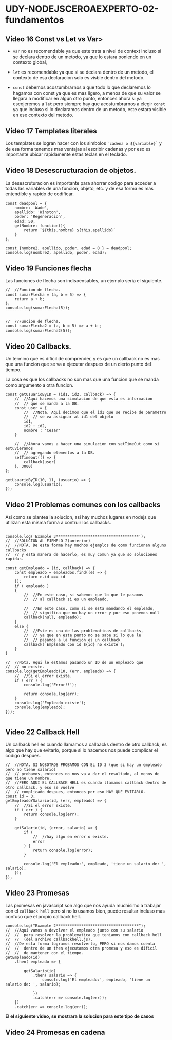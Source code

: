 # UDY-NODEJSCEROAEXPERTO-02-fundamentos

<style>
    red { color: red; }
    yellow { color: yellow }
    blue { color: blue}
</style>

<!-- La forma de utilizar estilos es
    <red>Texto algo</red>
 -->

## Video 16 Const vs Let vs Var>

* `var` no es recomendable ya que este trata a nivel de context 
incluso si se declara dentro de un metodo, ya que lo estara 
poniendo en un contexto global, 

* `let` es recomendable
ya que si se declara dentro de un metodo, el contexto de 
esa declaracion solo es visble dentro del metodo.

* `const` debemos acostumbrarnos a que todo lo que declaremos 
lo hagamos con const ya que es mas ligero, a menos de que su valor se llegara a modificar en algun otro punto, 
entonces ahora si ya escojeremos
a `let` pero siempre hay que acostumbrarnos a elegir `const` 
ya que incluso si lo declaramos dentro de un metodo, este estara
visible en ese contexto del metodo.

## Video 17 Templates literales

Los templates se logran hacer con los simbolos ``` `cadena o ${variable}` ``` y de esa forma tenemos mas ventajas al escribir cadenas y por eso es importante ubicar rapidamente estas teclas en el teclado. 

## Video 18 Desescructuracion de objetos.
La desescruturacion es importante para ahorrar codigo para acceder a todas las variables de una funcion, 
objeto, etc. y de esa forma es mas entendible y rapido de codificar.

```
const deadpool = {
    nombre: 'Wade',
    apellido: 'Winston',
    poder: 'Regeneracion',
    edad: 50,
    getNombre: function(){
        return `${this.nombre} ${this.apellido}`
    }
};

const {nombre2, apellido, poder, edad = 0 } = deadpool;
console.log(nombre2, apellido, poder, edad);
```

## Video 19 Funciones flecha

Las funciones de flecha son indispensables, un ejemplo seria el siguiente.
```
//  //Funcion de flecha.
const sumarFlecha = (a, b = 5) => {
    return a + b;
};
console.log(sumarFlecha(5));


//  //Funcion de flecha.
const sumarFlecha2 = (a, b = 5) => a + b ;
console.log(sumarFlecha2(5));
```

## Video 20 Callbacks.

Un termino que es dificil de comprender, y es que un callback 
no es mas que una funcion que se va a ejecutar despues de un cierto
punto del tiempo.

La cosa es que los callbacks no son mas que una funcion que se manda
como argumento a otra funcion.

```
const getUsuarioByID = (id1, id2, callback) => {
    //  //Aqui hacemos una simulacion de que esta es informacion
    //  // que se manda a la DB.
    const user = {
        //  //Nota. Aqui decimos que el id1 que se recibe de parametro
        //  // se va assignar al id1 del objeto
        id1,
        id2 : id2,
        nombre : 'Cesar'
    }

    //  //Ahora vamos a hacer una simulacion con setTimeOut como si estuvieramos
    //  // agregando elementos a la DB.
    setTimeout(() => {
        callback(user)
    }, 3000)
};

getUsuarioByID(10, 11, (usuario) => {
    console.log(usuario);
});
```

## Video 21 Problemas comunes con los callbacks

Asi como se plantea la solucion, asi hay muchos lugares en nodejs
que utilizan esta misma forma a contruir los callbacks.

```

console.log('Example 3************************************');
//  //SOLUCION AL EJEMPLO 2(anterior)
//  //NOTA. De esta forma hay muchos ejemplos de como funcionan alguns callbacks 
//  // y esta manera de hacerlo, es muy comun ya que so soluciones rapidas.

const getEmpleado = (id, callback) => {
    const empleado = empleados.find((e) => {
        return e.id === id
    });
    if ( empleado )
    {
        //  //En este caso, si sabemos que lo que le pasamos
        //  // al callback si es un empleado.

        //  //En este caso, como si se esta mandando el empleado, 
        //  // significa que no hay un error y por eso ponemos null
        callback(null, empleado);
    }
    else {
        //  //Este es una de las problematicas de callbacks, 
        //  // ya que en este punto no se sabe si lo que le 
        //  // pasamos a la funcion es un callback
        callback(`Empleado con id ${id} no existe`);
    }
}

//  //Nota. Aqui le estamos pasando un ID de un empleado que 
//  // no existe.
console.log(getEmpleado(10, (err, empleado) => {
    //  //Si el error existe.
    if ( err ) {
        console.log('Error!!');
        
        return console.log(err);
    }
    console.log('Empleado existe');
    console.log(empleado);
}));


```

## Video 22 Callback Hell
Un callback hell es cuando llamamos a callbacks dentro de otro callback, 
es algo que hay que evitarlo, porque si lo hacemos nos puede complicar el codigo
despues.

```
//  //NOTA. SI NOSOTROS PROBAMOS CON EL ID 3 (que si hay un empleado pero no tiene salario)
//  // probamos, entonces no nos va a dar el resultado, al menos de que tiene un nombre.
//  //PERO AQUI EL CALLBACK HELL es cuando llamamos callback dentro de otro callback, y eso se vuelve 
//  // complicado despues, entonces por eso HAY QUE EVITARLO.
const id = 3;
getEmpleadoYSalario(id, (err, empleado) => {
    //  //Si el error existe.
    if ( err ) {
        return console.log(err);
    }

    getSalario(id, (error, salario) => {
        if (
            //  //hay algo en error o existe.
            error
        ) {
            return console.log(error); 
        } 
        
        console.log('El empleado:', empleado, 'tiene un salario de: ', salario);
    });
});
```

## Video 23 Promesas
Las promesas en javascript son algo que nos ayuda muchisimo a trabajar con
el `callback hell` pero si no lo usamos bien, puede resultar incluso mas confuso
que el propio callback hell.

```
console.log("Example 2************************************");
//  //Aqui vamos a devolver el empleado junto con su salario
//  //  para resolver la problematica que teniamos con callback hell
//  //  (del archivo callbackhell.js).
//  //De esta forma logramos resolverlo, PERO si nos damos cuenta
//  //  dentro de un then ejecutamos otra promesa y eso es dificil
//  //  de mantener con el tiempo.
getEmpleado(id)
    .then( empleado => {

        getSalario(id)
            .then( salario => {
                console.log('El empleado:', empleado, 'tiene un salario de: ', salario);

            })
            .catch(err => console.log(err));
    })
    .catch(err => console.log(err));
```
**El el siguiente video, se mostrara la solucion para este tipo
de casos**

## Video 24 Promesas en cadena




























